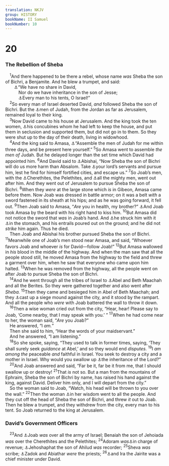 ```yaml
---
translation: NKJV
group: HISTORY
bookName: II Samuel 
bookNumber: 10
---
```


<div class="title"><h1>20</h1><h3>The Rebellion of Sheba</h3></div>
<span class="verse 2sa_20_1"> <sup>1</sup>And there happened to be there a rebel, whose name <i>was</i> Sheba the son of Bichri, a Benjamite. And he blew a trumpet, and said:<br/>  <a data-toggle="tooltip" data-placement="bottom" title="Judg. 8:1; 12:1">⚓</a>“We have no share in David,<br/>   Nor do we have inheritance in the son of Jesse;<br/>   <a data-toggle="tooltip" data-placement="bottom" title="2 Sam. 19:43; 1 Kin. 12:16">⚓</a>Every man to his tents, O Israel!”<br/></span>
<span class="verse 2sa_20_2"> <sup>2</sup>So every man of Israel deserted David, <i>and</i> followed Sheba the son of Bichri. But the <a data-toggle="tooltip" data-placement="bottom" title="1 Sam. 13:2; 2 Sam. 18:17; 2 Chr. 10:16">⚓</a>men of Judah, from the Jordan as far as Jerusalem, remained loyal to their king.<br/></span>
<span class="verse 2sa_20_3"> <sup>3</sup>Now David came to his house at Jerusalem. And the king took the ten women, <a data-toggle="tooltip" data-placement="bottom" title="2 Sam. 19:14">⚓</a>his concubines whom he had left to keep the house, and put them in seclusion and supported them, but did not go in to them. So they were shut up to the day of their death, living in widowhood.<br/></span>
<span class="verse 2sa_20_4"> <sup>4</sup>And the king said to Amasa, <a data-toggle="tooltip" data-placement="bottom" title="2 Sam. 15:16; 16:21, 22">⚓</a>“Assemble the men of Judah for me within three days, and be present here yourself.” </span>
<span class="verse 2sa_20_5"><sup>5</sup>So Amasa went to assemble <i>the</i> <i>men</i> <i>of</i> Judah. But he delayed longer than the set time which David had appointed him. </span>
<span class="verse 2sa_20_6"><sup>6</sup>And David said to <a data-toggle="tooltip" data-placement="bottom" title="2 Sam. 17:25; 19:13">⚓</a>Abishai, “Now Sheba the son of Bichri will do us more harm than Absalom. Take <a data-toggle="tooltip" data-placement="bottom" title="2 Sam. 21:17">⚓</a>your lord’s servants and pursue him, lest he find for himself fortified cities, and escape us.” </span>
<span class="verse 2sa_20_7"><sup>7</sup>So Joab’s men, with the <a data-toggle="tooltip" data-placement="bottom" title="2 Sam. 11:11; 1 Kin. 1:33">⚓</a>Cherethites, the Pelethites, and <a data-toggle="tooltip" data-placement="bottom" title="2 Sam. 8:18; 1 Kin. 1:38, 44">⚓</a>all the mighty men, went out after him. And they went out of Jerusalem to pursue Sheba the son of Bichri. </span>
<span class="verse 2sa_20_8"><sup>8</sup>When they <i>were</i> at the large stone which <i>is</i> in Gibeon, Amasa came before them. Now Joab was dressed in battle armor; on it was a belt <i>with</i> a sword fastened in its sheath at his hips; and as he was going forward, it fell out. </span>
<span class="verse 2sa_20_9"><sup>9</sup>Then Joab said to Amasa, “<i>Are</i> you in health, my brother?” <a data-toggle="tooltip" data-placement="bottom" title="2 Sam. 15:18">⚓</a>And Joab took Amasa by the beard with his right hand to kiss him. </span>
<span class="verse 2sa_20_10"><sup>10</sup>But Amasa did not notice the sword that <i>was</i> in Joab’s hand. And <a data-toggle="tooltip" data-placement="bottom" title="Matt. 26:49; Luke 22:47">⚓</a>he struck him with it <a data-toggle="tooltip" data-placement="bottom" title="2 Sam. 3:27; 1 Kin. 2:5">⚓</a>in the stomach, and his entrails poured out on the ground; and he did not <i>strike</i> him again. Thus he died.<br/> Then Joab and Abishai his brother pursued Sheba the son of Bichri. </span>
<span class="verse 2sa_20_11"><sup>11</sup>Meanwhile one of Joab’s men stood near Amasa, and said, “Whoever favors Joab and whoever <i>is</i> for David—follow Joab!” </span>
<span class="verse 2sa_20_12"><sup>12</sup>But Amasa wallowed in <i>his</i> blood in the middle of the highway. And when the man saw that all the people stood still, he moved Amasa from the highway to the field and threw a garment over him, when he saw that everyone who came upon him halted. </span>
<span class="verse 2sa_20_13"><sup>13</sup>When he was removed from the highway, all the people went on after Joab to pursue Sheba the son of Bichri.<br/></span>
<span class="verse 2sa_20_14"> <sup>14</sup>And he went through all the tribes of Israel to <a data-toggle="tooltip" data-placement="bottom" title="2 Sam. 2:23">⚓</a>Abel and Beth Maachah and all the Berites. So they were gathered together and also went after <i>Sheba.</i></span>
<span class="verse 2sa_20_15"><sup>15</sup>Then they came and besieged him in Abel of Beth Maachah; and they <a data-toggle="tooltip" data-placement="bottom" title="1 Kin. 15:20; 2 Kin. 15:29; 2 Chr. 16:4">⚓</a>cast up a siege mound against the city, and it stood by the rampart. And all the people who <i>were</i> with Joab battered the wall to throw it down.<br/></span>
<span class="verse 2sa_20_16"> <sup>16</sup>Then a wise woman cried out from the city, “Hear, hear! Please say to Joab, ‘Come nearby, that I may speak with you.’ ” </span>
<span class="verse 2sa_20_17"><sup>17</sup>When he had come near to her, the woman said, “<i>Are</i> you Joab?”<br/> He answered, “I <i>am.</i>”<br/> Then she said to him, “Hear the words of your maidservant.”<br/> And he answered, “I am listening.”<br/></span>
<span class="verse 2sa_20_18"> <sup>18</sup>So she spoke, saying, “They used to talk in former times, saying, ‘They shall surely seek <i>guidance</i> at Abel,’ and so they would end <i>disputes.</i></span>
<span class="verse 2sa_20_19"><sup>19</sup>I <i>am</i> <i>among</i> <i>the</i> peaceable <i>and</i> faithful in Israel. You seek to destroy a city and a mother in Israel. Why would you swallow up <a data-toggle="tooltip" data-placement="bottom" title="2 Kin. 19:32; Ezek. 4:2">⚓</a>the inheritance of the Lord?”<br/></span>
<span class="verse 2sa_20_20"> <sup>20</sup>And Joab answered and said, “Far be it, far be it from me, that I should swallow up or destroy! </span>
<span class="verse 2sa_20_21"><sup>21</sup>That <i>is</i> not so. But a man from the mountains of Ephraim, Sheba the son of Bichri by name, has raised his hand against the king, against David. Deliver him only, and I will depart from the city.”<br/> So the woman said to Joab, “Watch, his head will be thrown to you over the wall.” </span>
<span class="verse 2sa_20_22"><sup>22</sup>Then the woman <a data-toggle="tooltip" data-placement="bottom" title="1 Sam. 26:19; 2 Sam. 14:16; 21:3">⚓</a>in her wisdom went to all the people. And they cut off the head of Sheba the son of Bichri, and threw <i>it</i> out to Joab. Then he blew a trumpet, and they withdrew from the city, every man to his tent. So Joab returned to the king at Jerusalem.<br/></span>
<div class="title"><h3>David’s Government Officers</h3></div>
<span class="verse 2sa_20_23"> <sup>23</sup>And <a data-toggle="tooltip" data-placement="bottom" title="2 Sam. 20:16; (Eccl. 9:13–16)">⚓</a>Joab <i>was</i> over all the army of Israel; Benaiah the son of Jehoiada <i>was</i> over the Cherethites and the Pelethites; </span>
<span class="verse 2sa_20_24"><sup>24</sup>Adoram <i>was</i><a data-toggle="tooltip" data-placement="bottom" title="2 Sam. 8:16–18; 1 Kin. 4:3–6">⚓</a>in charge of revenue; <a data-toggle="tooltip" data-placement="bottom" title="1 Kin. 4:6">⚓</a>Jehoshaphat the son of Ahilud <i>was</i> recorder; </span>
<span class="verse 2sa_20_25"><sup>25</sup>Sheva <i>was</i> scribe; <a data-toggle="tooltip" data-placement="bottom" title="2 Sam. 8:16; 1 Kin. 4:3">⚓</a>Zadok and Abiathar <i>were</i> the priests; </span>
<span class="verse 2sa_20_26"><sup>26</sup><a data-toggle="tooltip" data-placement="bottom" title="2 Sam. 8:17; 1 Kin. 4:4">⚓</a>and Ira the Jairite was a chief minister under David.<br/></span>
